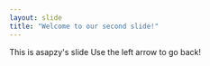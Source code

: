 ```yaml
---
layout: slide
title: "Welcome to our second slide!"
---
```

This is asapzy's slide
Use the left arrow to go back!